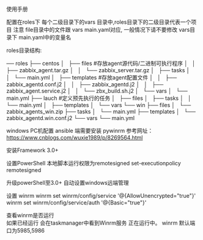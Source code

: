 使用手册

配置在roles下  每个二级目录下的vars 目录中,roles目录下的二级目录代表一个项目
注意 file目录中的文件跟 vars main.yaml对应, 一般情况下请不要修改 vars目录下 main.yaml中的变量名

roles目录结构:

── roles 
   ├── centos
   │   ├── files   #存放agent源代码/二进制可执行程序
   │   │   ├── zabbix_agent.tar.gz
   │   │   └── zabbix_server.tar.gz
   │   ├── tasks
   │   │   └── main.yml
   │   ├── templates  #存放agent配置文件
   │   │   ├── zabbix_agentd.conf.j2
   │   │   ├── zabbix_agentd.j2
   │   │   ├── zabbix_agent.service.j2
   │   │   └── zbx_build.sh.j2
   │   └── vars
   │       └── main.yml
   ├── lauch  #定义预先执行的任务
   │   ├── files
   │   ├── tasks
   │   │   └── main.yml
   │   ├── templates
   │   └── vars
   └── win
       ├── files
       │   └── zabbix_agents_win.zip
       ├── tasks
       │   └── main.yml
       ├── templates
       │   └── zabbix_agentd.win.conf.j2
       └── vars
           └── main.yml


windows PC机配置
ansible 端需要安装 pywinrm 参考网址：https://www.cnblogs.com/wuxie1989/p/8269564.html

安装Framework 3.0+

设置PowerShell 本地脚本运行权限为remotesigned
  set-executionpolicy remotesigned

升级powerShell至3.0+
自动设置windows远端管理

设置 winrm
winrm set winrm/config/service '@{AllowUnencrypted="true"}'
winrm set winrm/config/service/auth '@{Basic="true"}'

查看winrm是否运行  
如果已经运行 会在taskmanager中看到Winrm服务 正在运行中。
winrm 默认端口为5985,5986
